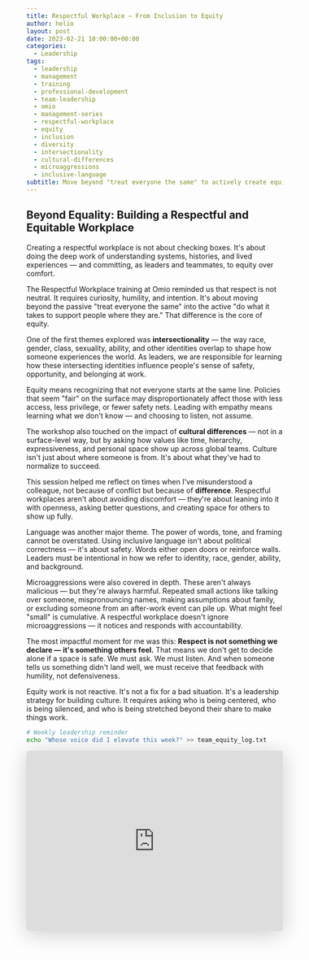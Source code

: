 ```yaml
---
title: Respectful Workplace – From Inclusion to Equity
author: helio
layout: post
date: 2023-02-21 10:00:00+00:00
categories:
  - Leadership
tags:
  - leadership
  - management
  - training
  - professional-development
  - team-leadership
  - omio
  - management-series
  - respectful-workplace
  - equity
  - inclusion
  - diversity
  - intersectionality
  - cultural-differences
  - microaggressions
  - inclusive-language
subtitle: Move beyond "treat everyone the same" to actively create equity, psychological safety, and belonging—through honest conversations and intentional leadership
---
```


## Beyond Equality: Building a Respectful and Equitable Workplace

Creating a respectful workplace is not about checking boxes. It's about doing the deep work of understanding systems, histories, and lived experiences — and committing, as leaders and teammates, to equity over comfort.

The Respectful Workplace training at Omio reminded us that respect is not neutral. It requires curiosity, humility, and intention. It's about moving beyond the passive "treat everyone the same" into the active "do what it takes to support people where they are." That difference is the core of equity.

One of the first themes explored was **intersectionality** — the way race, gender, class, sexuality, ability, and other identities overlap to shape how someone experiences the world. As leaders, we are responsible for learning how these intersecting identities influence people's sense of safety, opportunity, and belonging at work.

Equity means recognizing that not everyone starts at the same line. Policies that seem "fair" on the surface may disproportionately affect those with less access, less privilege, or fewer safety nets. Leading with empathy means learning what we don't know — and choosing to listen, not assume.

The workshop also touched on the impact of **cultural differences** — not in a surface-level way, but by asking how values like time, hierarchy, expressiveness, and personal space show up across global teams. Culture isn't just about where someone is from. It's about what they've had to normalize to succeed.

This session helped me reflect on times when I've misunderstood a colleague, not because of conflict but because of **difference**. Respectful workplaces aren't about avoiding discomfort — they're about leaning into it with openness, asking better questions, and creating space for others to show up fully.

Language was another major theme. The power of words, tone, and framing cannot be overstated. Using inclusive language isn't about political correctness — it's about safety. Words either open doors or reinforce walls. Leaders must be intentional in how we refer to identity, race, gender, ability, and background.

Microaggressions were also covered in depth. These aren't always malicious — but they're always harmful. Repeated small actions like talking over someone, mispronouncing names, making assumptions about family, or excluding someone from an after-work event can pile up. What might feel "small" is cumulative. A respectful workplace doesn't ignore microaggressions — it notices and responds with accountability.

The most impactful moment for me was this: **Respect is not something we declare — it's something others feel.** That means we don't get to decide alone if a space is safe. We must ask. We must listen. And when someone tells us something didn't land well, we must receive that feedback with humility, not defensiveness.

Equity work is not reactive. It's not a fix for a bad situation. It's a leadership strategy for building culture. It requires asking who is being centered, who is being silenced, and who is being stretched beyond their share to make things work.

```bash
# Weekly leadership reminder
echo "Whose voice did I elevate this week?" >> team_equity_log.txt
```

<iframe class="speakerdeck-iframe" frameborder="0" src="https://speakerdeck.com/player/677f7af154d74011b5fdc8eb054fa378" title="Respectful Workplace" allowfullscreen="true" style="border: 0px; background: padding-box padding-box rgba(0, 0, 0, 0.1); margin: 0px; padding: 0px; border-radius: 6px; box-shadow: rgba(0, 0, 0, 0.2) 0px 5px 40px; width: 100%; height: auto; aspect-ratio: 560 / 394;" data-ratio="1.4213197969543148"></iframe>
